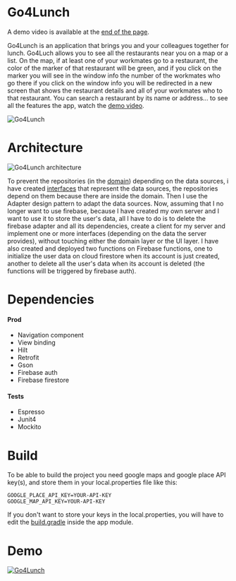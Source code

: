 # Go4Lunch
A demo video is available at the [end of the page](#demo).

Go4Lunch is an application that brings you and your colleagues together for lunch. Go4Luch allows you to see all the restaurants near you on a map or a list. On the map, if at least one of your workmates go to a restaurant, the color of the marker of that restaurant will be green, and if you click on the marker you will see in the window info the number of the workmates who go there if you click on the window info you will be redirected in a new screen that shows the restaurant details and all of your workmates who to that restaurant. You can search a restaurant by its name or address... to see all the features the app, watch the [demo video](#demo).


![Go4Lunch](https://github.com/sitatec/Go4Lunch/blob/master/assets/Go4Lunch_banner.png)
# Architecture
![Go4Lunch architecture](https://github.com/sitatec/Go4Lunch/blob/master/assets/Go4Lunch_Architecture.png)

To prevent the repositories (in the [domain](https://github.com/sitatec/Go4Lunch/tree/master/app/src/main/java/com/berete/go4lunch/domain/)) depending on the data sources, i have created [interfaces](https://github.com/sitatec/Go4Lunch/tree/master/app/src/main/java/com/berete/go4lunch/domain/restaurants/services) that represent the data sources, the repositories depend on them because there are inside the domain. Then I use the Adapter design pattern to adapt the data sources. Now, assuming that I no longer want to use firebase, because I have created my own server and I want to use it to store the user's data, all I have to do is to delete the firebase adapter and all its dependencies, create a client for my server and implement one or more interfaces (depending on the data the server provides), without touching either the domain layer or the UI layer. 
I have also created and deployed two functions on Firebase functions, one to initialize the user data on cloud firestore when its account is just created, another to delete all the user's data when its account is deleted (the functions will be triggered by firebase auth).

# Dependencies
#### Prod
  - Navigation component
  - View binding
  - Hilt
  - Retrofit
  - Gson
  - Firebase auth
  - Firebase firestore
#### Tests
  - Espresso
  - Junit4
  - Mockito

# Build
To be able to build the project you need google maps and google place API key(s), and store them in your local.properties file like this:
```
GOOGLE_PLACE_API_KEY=YOUR-API-KEY
GOOGLE_MAP_API_KEY=YOUR-API-KEY
```
If you don't want to store your keys in the local.properties, you will have to edit the [build.gradle](https://github.com/sitatec/Go4Lunch/blob/8b39e3783cdba66c6950c1f85ef74a43b99bbe3a/app/build.gradle#L23) inside the app module.

# Demo
[![Go4Lunch](https://github.com/sitatec/Go4Lunch/blob/master/assets/Screen%20Shot%202021-06-13%20at%209.42.35%20PM.png)](https://drive.google.com/file/d/1Av9_EWN-zYBSTeaSVVuNugZ5bxDoSevR/view?usp=sharing)

